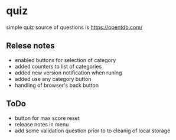 # quiz 
simple quiz 
source of questions is https://opentdb.com/ 

## Relese notes
- enabled buttons for selection of category
- added counters to list of categories
- added new version notification when runing
- added use any category button
- handling of browser's back button

## ToDo
- button for max score reset
- release notes in menu
- add some validation question prior to to cleanig of local storage